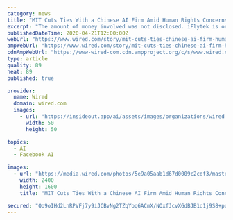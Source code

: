 ```yaml
---
category: news
title: "MIT Cuts Ties With a Chinese AI Firm Amid Human Rights Concerns"
excerpt: "The amount of money involved was not disclosed. iFlytek is one of China’s older AI companies, and while it specializes in voice recognition, it also offers tools for analyzing legal documents and medical imagery. Like other growing Chinese AI companies, contracts to supply software for processing video and audio to police departments and ..."
publishedDateTime: 2020-04-21T12:00:00Z
webUrl: "https://www.wired.com/story/mit-cuts-ties-chinese-ai-firm-human-rights/"
ampWebUrl: "https://www.wired.com/story/mit-cuts-ties-chinese-ai-firm-human-rights/amp"
cdnAmpWebUrl: "https://www-wired-com.cdn.ampproject.org/c/s/www.wired.com/story/mit-cuts-ties-chinese-ai-firm-human-rights/amp"
type: article
quality: 89
heat: 89
published: true

provider:
  name: Wired
  domain: wired.com
  images:
    - url: "https://insideout.app/ai/assets/images/organizations/wired.com-50x50.jpg"
      width: 50
      height: 50

topics:
  - AI
  - Facebook AI

images:
  - url: "https://media.wired.com/photos/5e9a05aab1d67d0009c2cdf3/master/pass/Biz-mit-1216059983.jpg"
    width: 2400
    height: 1600
    title: "MIT Cuts Ties With a Chinese AI Firm Amid Human Rights Concerns"

secured: "Qo9oIHd2LnRPVFj7y9iJCBvNg2TZqYoq6ACmX/NQxfJcvXGdBJB1d1j9S8+pojiXAUGLjYxgAAFUK3MwjXH4xfMm7ywDS20sXnnmI3R8ZQuMKyUClTEMB1FXC6BbvaX4IW6fcCV/jWcd0UO9dH41w1FntF5awahSZViIsE1v5oAhXGN8E5zUUie4LLYyM2woZdhEVOiGMNjk7igp6n0ID0Wi+NialGSF+phjARJesQn7bT8qaqiRwXP5e65KV2uw/uukWdn9z2tdZI2C+usa5JD3nIOhoI3OpB8cDilkzdJnIyIwaovHNnoUe0HGRmtttBm5taIZvyiTrq2D3o4nH0T5zGFwWkBXbQx6kmf5STBSNjyIKB5wqtU7LclKSWIyOQWzre+OpSSI3qJqAIn7HWEZ2hX7S4PzkEx2vCYNoblgqek4hGV3hcx/dOZem4YzNCBu7GSD9eUn9KDlkmLz3g0BOnCLOgHZaivxMnNpTVE=;fnvARucg2s6Do9zsWSAsvQ=="
---
```


